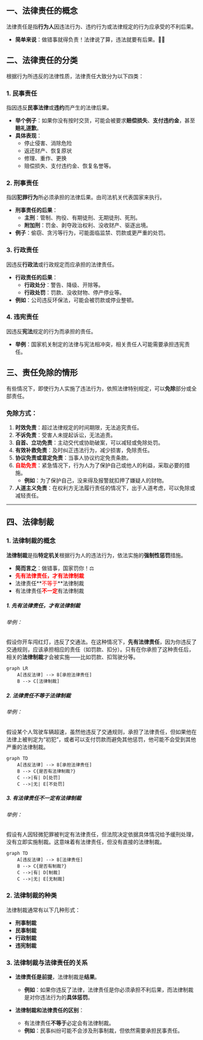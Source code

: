 
## 一、**法律责任的概念**  
法律责任是指**行为人**因违法行为、违约行为或法律规定的行为应承受的不利后果。  
- **简单来说**：做错事就得负责！法律说了算，违法就要有后果。🤷‍♂️

## 二、**法律责任的分类**  
根据行为所违反的法律性质，法律责任大致分为以下四类：

### 1. **民事责任**  
指因违反**民事法律**或**违约**而产生的法律后果。  
- **举个例子**：如果你没有按时交货，可能会被要求**赔偿损失**、**支付违约金**，甚至**赔礼道歉**。
- **具体表现**：  
  - 停止侵害、消除危险  
  - 返还财产、恢复原状  
  - 修理、重作、更换  
  - 赔偿损失、支付违约金、恢复名誉等。

### 2. **刑事责任**  
指因**犯罪行为**所必须承担的法律后果。由司法机关代表国家来执行。  
- **刑事责任的后果**：  
  - **主刑**：管制、拘役、有期徒刑、无期徒刑、死刑。
  - **附加刑**：罚金、剥夺政治权利、没收财产、驱逐出境。  
- **例子**：偷窃、贪污等行为，可能面临监禁、罚款或更严重的处罚。

### 3. **行政责任**  
因违反**行政法**或行政规定而应承担的法律责任。  
- **行政责任的后果**：  
  - **行政处分**：警告、降级、开除等。  
  - **行政处罚**：罚款、没收财物、停产停业等。  
- **例如**：公司违反环保法，可能会被罚款或停业整顿。

### 4. **违宪责任**  
因违反**宪法**规定的行为而承担的责任。  
- **举例**：国家机关制定的法律与宪法相冲突，相关责任人可能需要承担违宪责任。

## 三、**责任免除的情形**  
有些情况下，即使行为人实施了违法行为，依照法律特别规定，可以**免除**部分或全部责任。  

### **免除方式**：
1. **时效免责**：超过法律规定的时间期限，无法追究责任。
2. **不诉免责**：受害人未提起诉讼，无法追责。
3. **自首、立功免责**：主动交代或协助破案，可以减轻或免除处罚。
4. **有效补救免责**：及时纠正违法行为，减少损害，免除责任。
5. **协议免责或意定免责**：当事人协议约定免责条款。
6. **<font color="#ff0000">自助免责</font>**：紧急情况下，行为人为了保护自己或他人的利益，采取必要的措施。  
   - **例如**：为了保护自己，没来得及报警就扣押了嫌疑人的财物。
7. **人道主义免责**：在权利方无法履行责任的情况下，出于人道考虑，可以免除或减轻责任。

---

## 四、**法律制裁**  
### 1. **法律制裁的概念**  
**法律制裁**是指**特定机关**根据行为人的违法行为，依法实施的**强制性惩罚**措施。  
- **简而言之**：做错事，国家罚你！⚖️
- **<font color="#ff0000">先有法律责任，才有法律制裁</font>**
- 法律责任**<font color="#ff0000">不等于</font>**法律制裁
- 有法律责任<font color="#ff0000">**不一定**</font>有法律制裁



##### 1. **先有法律责任，才有法律制裁**
###### 举例：
假设你开车闯红灯，违反了交通法。在这种情况下，**先有法律责任**，因为你违反了交通规则，应该承担相应的责任（如罚款、扣分）。只有在你承担了这种责任后，相关的**法律制裁**才会被实施——比如罚款、扣驾驶分等。

```mermaid
graph LR
    A[违反法律] --> B[承担法律责任]
    B --> C[法律制裁]
```

##### 2. **法律责任不等于法律制裁**

###### 举例：
假设某个人驾驶车辆超速，虽然他违反了交通规则，承担了法律责任，但如果他在法律上被判定为“初犯”，或者可以支付罚款而避免其他惩罚，他可能不会受到其他严重的法律制裁。


```mermaid
graph TD
    A[违反法律] --> B[承担法律责任]
    B --> C{是否有法律制裁?}
    C -->|有| D[处罚]
    C -->|无| E[不处罚]
```

##### 3. **有法律责任不一定有法律制裁**

###### 举例：
假设有人因轻微犯罪被判定有法律责任，但法院决定依据具体情况给予缓刑处理，没有立即实施制裁。这意味着有法律责任，但没有直接的法律制裁。

```mermaid
graph TD
    A[违反法律] --> B[法律责任]
    B --> C{是否有制裁?}
    C -->|有| D[制裁]
    C -->|无| E[无制裁]
```

### 2. **法律制裁的种类**  
法律制裁通常有以下几种形式：  
- **刑事制裁**  
- **民事制裁**  
- **行政制裁**  
- **违宪制裁**

### 3. **法律制裁与法律责任的关系**  
- **法律责任是前提**，法律制裁是**结果**。  
  - **例如**：如果你违反了法律，法律责任是你必须承担不利后果，而法律制裁是对你违法行为的**具体惩罚**。
  
- **法律制裁和法律责任的区别**：  
  - 有法律责任**不等于**必定会有法律制裁。  
  - **例如**：民事纠纷可能不会涉及刑事制裁，但依然需要承担民事责任。
